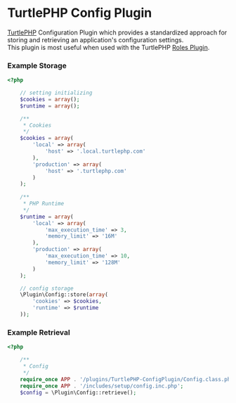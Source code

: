 TurtlePHP Config Plugin
===
[TurtlePHP](https://github.com/onassar/TurtlePHP) Configuration Plugin which
provides a standardized approach for storing and retrieving an
application&#039;s configuration settings.  
This plugin is most useful when used with the TurtlePHP
[Roles Plugin](https://github.com/onassar/TurtlePHP-RolesPlugin).


### Example Storage
``` php
<?php

    // setting initializing
    $cookies = array();
    $runtime = array();

    /**
     * Cookies
     */
    $cookies = array(
        'local' => array(
            'host' => '.local.turtlephp.com'
        ),
        'production' => array(
            'host' => '.turtlephp.com'
        )
    );
    
    /**
     * PHP Runtime
     */
    $runtime = array(
        'local' => array(
            'max_execution_time' => 3,
            'memory_limit' => '16M'
        ),
        'production' => array(
            'max_execution_time' => 10,
            'memory_limit' => '128M'
        )
    );

    // config storage
    \Plugin\Config::store(array(
        'cookies' => $cookies,
        'runtime' => $runtime
    ));

```

### Example Retrieval
``` php
<?php

    /**
     * Config
     */
    require_once APP . '/plugins/TurtlePHP-ConfigPlugin/Config.class.php';
    require_once APP . '/includes/setup/config.inc.php';
    $config = \Plugin\Config::retrieve();

```
